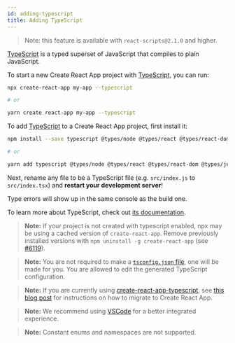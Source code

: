 ```yaml
---
id: adding-typescript
title: Adding TypeScript
---
```


> Note: this feature is available with `react-scripts@2.1.0` and higher.

[TypeScript](https://www.typescriptlang.org/) is a typed superset of JavaScript that compiles to plain JavaScript.

To start a new Create React App project with [TypeScript](https://www.typescriptlang.org/), you can run:

```bash
npx create-react-app my-app --typescript

# or

yarn create react-app my-app --typescript
```

To add [TypeScript](https://www.typescriptlang.org/) to a Create React App project, first install it:

```bash
npm install --save typescript @types/node @types/react @types/react-dom @types/jest

# or

yarn add typescript @types/node @types/react @types/react-dom @types/jest
```

Next, rename any file to be a TypeScript file (e.g. `src/index.js` to `src/index.tsx`) and **restart your development server**!

Type errors will show up in the same console as the build one.

To learn more about TypeScript, check out [its documentation](https://www.typescriptlang.org/).

> **Note:** If your project is not created with typescript enabled, npx may be using a cached version of `create-react-app`.
> Remove previously installed versions with `npm uninstall -g create-react-app` (see [#6119](https://github.com/facebook/create-react-app/issues/6119#issuecomment-451614035)).

> **Note:** You are not required to make a [`tsconfig.json` file](https://www.typescriptlang.org/docs/handbook/tsconfig-json.html), one will be made for you.
> You are allowed to edit the generated TypeScript configuration.

> **Note:** If you are currently using [create-react-app-typescript](https://github.com/wmonk/create-react-app-typescript/), see [this blog post](https://vincenttunru.com/migrate-create-react-app-typescript-to-create-react-app/) for instructions on how to migrate to Create React App.

> **Note:** We recommend using [VSCode](https://code.visualstudio.com/) for a better integrated experience.

> **Note:** Constant enums and namespaces are not supported.
